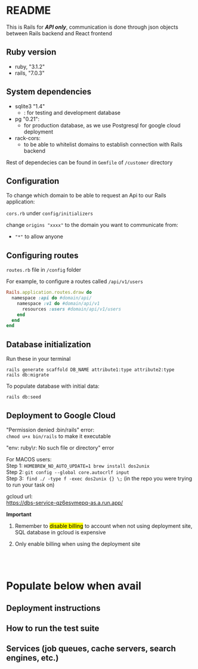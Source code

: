 # README

This is Rails for **_API only_**, communication is done through json objects between Rails backend and React frontend

## Ruby version

- ruby, "3.1.2"
- rails, "7.0.3"

## System dependencies

- sqlite3 "1.4"
  - : for testing and development database
- pg "0.21":
  - for production database, as we use Postgresql for google cloud deployment
- rack-cors:
  - to be able to whitelist domains to establish connection with Rails backend

Rest of dependecies can be found in `Gemfile` of `/customer` directory

## Configuration

To change which domain to be able to request an Api to our Rails application:

`cors.rb` under `config/initializers`

change `origins "xxxx"` to the domain you want to communicate from:

- `"*"` to allow anyone

## Configuring routes

`routes.rb` file in `/config` folder

For example, to configure a routes called `/api/v1/users`

```ruby
Rails.application.routes.draw do
  namespace :api do #domain/api/
    namespace :v1 do #domain/api/v1
      resources :users #domain/api/v1/users
    end
  end
end
```

## Database initialization

Run these in your terminal

```
rails generate scaffold DB_NAME attribute1:type attribute2:type
rails db:migrate
```

To populate database with initial data:

```
rails db:seed
```

## Deployment to Google Cloud

"Permission denied :bin/rails" error: <br/>
`chmod u+x bin/rails` to make it executable

"env: ruby\r: No such file or directory" error

For MACOS users:<br/>
Step 1: `HOMEBREW_NO_AUTO_UPDATE=1 brew install dos2unix` <br/>
Step 2: `git config --global core.autocrlf input`<br/>
Step 3:` find ./ -type f -exec dos2unix {} \;` (in the repo you were trying to run your task on)

gcloud url:  
https://dbs-service-qz6esvmepq-as.a.run.app/


**Important**

1. Remember to <mark>disable billing</mark> to account when not using deployment site, SQL database in gcloud is expensive

2. Only enable billing when using the deployment site

<br>
<br>

# Populate below when avail

## Deployment instructions

## How to run the test suite

## Services (job queues, cache servers, search engines, etc.)
